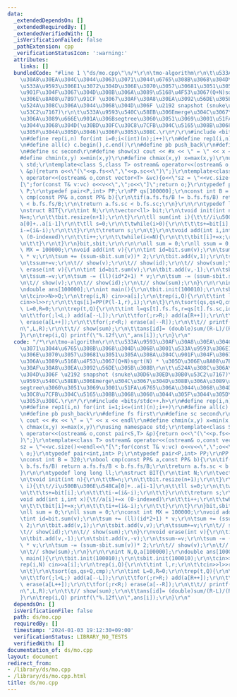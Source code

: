 ```yaml
---
data:
  _extendedDependsOn: []
  _extendedRequiredBy: []
  _extendedVerifiedWith: []
  _isVerificationFailed: false
  _pathExtension: cpp
  _verificationStatusIcon: ':warning:'
  attributes:
    links: []
  bundledCode: "#line 1 \"ds/mo.cpp\"\n/*\r\n\tmo-algorithm\r\n\t\u533A\u9593\u30AF\
    \u30A8\u30EA\u304C\u3044\u3063\u3071\u3044\u6765\u308B\u3068\u304D\u306B\u3001\
    \u533A\u9593\u306E1\u3072\u304D\u306E\u3070\u3057\u30681\u3051\u305A\u308A\u304C\
    \u901F\u304F\u3067\u304D\u308B\u306A\u3089\u5168\u4F53\u3067(Q+N)sqrt(N) * \u305D\
    \u306E\u8A08\u7B97\u91CF \u3067\u30AF\u30A8\u30EA\u3092\u56DE\u305B\u308B\r\n\t\
    \u524A\u308C\u306A\u3044\u3068\u304D\u306F \u2192 snapshot (snuke\u30D6\u30ED\u30B0\
    \u53C2\u7167)\r\n\t\u533A\u9593\u540C\u58EB\u306Emerge\u304C\u3067\u304D\u308B\
    \u306A\u3089\u666E\u901A\u306Bsegtree\u3060\u3051\u3069\u3001\u51FA\u6765\u306A\
    \u3044\u3068\u304D(\u30BD\u30FC\u30C8\u7CFB\u304C\u5165\u308B\u3068\u3060\u3044\
    \u305F\u3044\u305D\u3046)\u306F\u3053\u308C.\r\n*/\r\n#include <bits/stdc++.h>\r\
    \n#define rep(i,n) for(int i=0;i<(int)(n);i++)\r\n#define rep1(i,n) for(int i=1;i<=(int)(n);i++)\r\
    \n#define all(c) c.begin(),c.end()\r\n#define pb push_back\r\n#define fs first\r\
    \n#define sc second\r\n#define show(x) cout << #x << \" = \" << x << endl\r\n\
    #define chmin(x,y) x=min(x,y)\r\n#define chmax(x,y) x=max(x,y)\r\nusing namespace\
    \ std;\r\ntemplate<class S,class T> ostream& operator<<(ostream& o,const pair<S,T>\
    \ &p){return o<<\"(\"<<p.fs<<\",\"<<p.sc<<\")\";}\r\ntemplate<class T> ostream&\
    \ operator<<(ostream& o,const vector<T> &vc){o<<\"sz = \"<<vc.size()<<endl<<\"\
    [\";for(const T& v:vc) o<<v<<\",\";o<<\"]\";return o;}\r\ntypedef pair<int,int>\
    \ P;\r\ntypedef pair<P,int> PP;\r\nPP qs[100000];\r\nconst int B = 320;\r\nbool\
    \ cmp(const PP& a,const PP& b){\r\n\tif(a.fs.fs/B != b.fs.fs/B) return a.fs.fs/B\
    \ < b.fs.fs/B;\r\n\treturn a.fs.sc < b.fs.sc;\r\n}\r\n\r\ntypedef long long ll;\r\
    \nstruct BIT{\r\n\tint N;\r\n\tvector<ll> bit;\r\n\tvoid init(int n){\r\n\t\t\
    N=n;\r\n\t\tbit.resize(n+1);\r\n\t}\r\n\tll sum(int i){\t\t//i\u500B\u306E\u548C\
    a[0]+..a[i-1]\r\n\t\tll s=0;\r\n\t\twhile(i>0){\r\n\t\t\ts+=bit[i];\r\n\t\t\t\
    i-=(i&-i);\r\n\t\t}\r\n\t\treturn s;\r\n\t}\r\n\tvoid add(int i,int x){\t//a[i]+=x\
    \ (0-indexed)\r\n\t\ti++;\r\n\t\twhile(i<=N){\r\n\t\t\tbit[i]+=x;\r\n\t\t\ti+=(i&-i);\r\
    \n\t\t}\r\n\t}\r\n}bit,sbit;\r\n\r\n\r\nll sum = 0;\r\nll ssum = 0;\r\nconst int\
    \ MX = 100000;\r\nvoid add(int v){\r\n\tint id=bit.sum(v);\r\n\tsum += (ll)(id*2+1)\
    \ * v;\r\n\tsum += (ssum-sbit.sum(v))* 2;\r\n\tbit.add(v,1);\r\n\tsbit.add(v,v);\r\
    \n\tssum+=v;\r\n\t// show(v);\r\n\t// show(id);\r\n\t// show(sum);\r\n}\r\nvoid\
    \ erase(int v){\r\n\tint id=bit.sum(v);\r\n\tbit.add(v,-1);\r\n\tsbit.add(v,-v);\r\
    \n\tssum-=v;\r\n\tsum -= (ll)(id*2+1) * v;\r\n\tsum -= (ssum-sbit.sum(v))* 2;\r\
    \n\t// show(v);\r\n\t// show(id);\r\n\t// show(sum);\r\n}\r\n\r\nint N,Q,a[100000];\r\
    \ndouble ans[100000];\r\nint main(){\r\n\tbit.init(100010);\r\n\tsbit.init(100010);\r\
    \n\tcin>>N>>Q;\r\n\trep(i,N) cin>>a[i];\r\n\trep(i,Q){\r\n\t\tint l,r;\r\n\t\t\
    cin>>l>>r;\r\n\t\tqs[i]=PP(P(l-1,r),i);\r\n\t}\r\n\tsort(qs,qs+Q,cmp);\r\n\tint\
    \ L=0,R=0;\r\n\trep(t,Q){\r\n\t\tint l=qs[t].fs.fs,r=qs[t].fs.sc,id=qs[t].sc;\r\
    \n\t\tfor(;l<L;) add(a[--L]);\r\n\t\tfor(;r>R;) add(a[R++]);\r\n\t\tfor(;l>L;)\
    \ erase(a[L++]);\r\n\t\tfor(;r<R;) erase(a[--R]);\r\n\t\t// printf(\"[%d,%d)\\\
    n\",L,R);\r\n\t\t// show(sum);\r\n\t\tans[id]= (double)sum/(R-L)/(R-L);\r\n\t\
    }\r\n\trep(i,Q) printf(\"%.12f\\n\",ans[i]);\r\n}\r\n"
  code: "/*\r\n\tmo-algorithm\r\n\t\u533A\u9593\u30AF\u30A8\u30EA\u304C\u3044\u3063\
    \u3071\u3044\u6765\u308B\u3068\u304D\u306B\u3001\u533A\u9593\u306E1\u3072\u304D\
    \u306E\u3070\u3057\u30681\u3051\u305A\u308A\u304C\u901F\u304F\u3067\u304D\u308B\
    \u306A\u3089\u5168\u4F53\u3067(Q+N)sqrt(N) * \u305D\u306E\u8A08\u7B97\u91CF \u3067\
    \u30AF\u30A8\u30EA\u3092\u56DE\u305B\u308B\r\n\t\u524A\u308C\u306A\u3044\u3068\
    \u304D\u306F \u2192 snapshot (snuke\u30D6\u30ED\u30B0\u53C2\u7167)\r\n\t\u533A\
    \u9593\u540C\u58EB\u306Emerge\u304C\u3067\u304D\u308B\u306A\u3089\u666E\u901A\u306B\
    segtree\u3060\u3051\u3069\u3001\u51FA\u6765\u306A\u3044\u3068\u304D(\u30BD\u30FC\
    \u30C8\u7CFB\u304C\u5165\u308B\u3068\u3060\u3044\u305F\u3044\u305D\u3046)\u306F\
    \u3053\u308C.\r\n*/\r\n#include <bits/stdc++.h>\r\n#define rep(i,n) for(int i=0;i<(int)(n);i++)\r\
    \n#define rep1(i,n) for(int i=1;i<=(int)(n);i++)\r\n#define all(c) c.begin(),c.end()\r\
    \n#define pb push_back\r\n#define fs first\r\n#define sc second\r\n#define show(x)\
    \ cout << #x << \" = \" << x << endl\r\n#define chmin(x,y) x=min(x,y)\r\n#define\
    \ chmax(x,y) x=max(x,y)\r\nusing namespace std;\r\ntemplate<class S,class T> ostream&\
    \ operator<<(ostream& o,const pair<S,T> &p){return o<<\"(\"<<p.fs<<\",\"<<p.sc<<\"\
    )\";}\r\ntemplate<class T> ostream& operator<<(ostream& o,const vector<T> &vc){o<<\"\
    sz = \"<<vc.size()<<endl<<\"[\";for(const T& v:vc) o<<v<<\",\";o<<\"]\";return\
    \ o;}\r\ntypedef pair<int,int> P;\r\ntypedef pair<P,int> PP;\r\nPP qs[100000];\r\
    \nconst int B = 320;\r\nbool cmp(const PP& a,const PP& b){\r\n\tif(a.fs.fs/B !=\
    \ b.fs.fs/B) return a.fs.fs/B < b.fs.fs/B;\r\n\treturn a.fs.sc < b.fs.sc;\r\n\
    }\r\n\r\ntypedef long long ll;\r\nstruct BIT{\r\n\tint N;\r\n\tvector<ll> bit;\r\
    \n\tvoid init(int n){\r\n\t\tN=n;\r\n\t\tbit.resize(n+1);\r\n\t}\r\n\tll sum(int\
    \ i){\t\t//i\u500B\u306E\u548Ca[0]+..a[i-1]\r\n\t\tll s=0;\r\n\t\twhile(i>0){\r\
    \n\t\t\ts+=bit[i];\r\n\t\t\ti-=(i&-i);\r\n\t\t}\r\n\t\treturn s;\r\n\t}\r\n\t\
    void add(int i,int x){\t//a[i]+=x (0-indexed)\r\n\t\ti++;\r\n\t\twhile(i<=N){\r\
    \n\t\t\tbit[i]+=x;\r\n\t\t\ti+=(i&-i);\r\n\t\t}\r\n\t}\r\n}bit,sbit;\r\n\r\n\r\
    \nll sum = 0;\r\nll ssum = 0;\r\nconst int MX = 100000;\r\nvoid add(int v){\r\n\
    \tint id=bit.sum(v);\r\n\tsum += (ll)(id*2+1) * v;\r\n\tsum += (ssum-sbit.sum(v))*\
    \ 2;\r\n\tbit.add(v,1);\r\n\tsbit.add(v,v);\r\n\tssum+=v;\r\n\t// show(v);\r\n\
    \t// show(id);\r\n\t// show(sum);\r\n}\r\nvoid erase(int v){\r\n\tint id=bit.sum(v);\r\
    \n\tbit.add(v,-1);\r\n\tsbit.add(v,-v);\r\n\tssum-=v;\r\n\tsum -= (ll)(id*2+1)\
    \ * v;\r\n\tsum -= (ssum-sbit.sum(v))* 2;\r\n\t// show(v);\r\n\t// show(id);\r\
    \n\t// show(sum);\r\n}\r\n\r\nint N,Q,a[100000];\r\ndouble ans[100000];\r\nint\
    \ main(){\r\n\tbit.init(100010);\r\n\tsbit.init(100010);\r\n\tcin>>N>>Q;\r\n\t\
    rep(i,N) cin>>a[i];\r\n\trep(i,Q){\r\n\t\tint l,r;\r\n\t\tcin>>l>>r;\r\n\t\tqs[i]=PP(P(l-1,r),i);\r\
    \n\t}\r\n\tsort(qs,qs+Q,cmp);\r\n\tint L=0,R=0;\r\n\trep(t,Q){\r\n\t\tint l=qs[t].fs.fs,r=qs[t].fs.sc,id=qs[t].sc;\r\
    \n\t\tfor(;l<L;) add(a[--L]);\r\n\t\tfor(;r>R;) add(a[R++]);\r\n\t\tfor(;l>L;)\
    \ erase(a[L++]);\r\n\t\tfor(;r<R;) erase(a[--R]);\r\n\t\t// printf(\"[%d,%d)\\\
    n\",L,R);\r\n\t\t// show(sum);\r\n\t\tans[id]= (double)sum/(R-L)/(R-L);\r\n\t\
    }\r\n\trep(i,Q) printf(\"%.12f\\n\",ans[i]);\r\n}\r\n"
  dependsOn: []
  isVerificationFile: false
  path: ds/mo.cpp
  requiredBy: []
  timestamp: '2024-01-03 19:12:30+09:00'
  verificationStatus: LIBRARY_NO_TESTS
  verifiedWith: []
documentation_of: ds/mo.cpp
layout: document
redirect_from:
- /library/ds/mo.cpp
- /library/ds/mo.cpp.html
title: ds/mo.cpp
---
```

